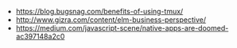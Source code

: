 - https://blog.bugsnag.com/benefits-of-using-tmux/
- http://www.gizra.com/content/elm-business-perspective/
- https://medium.com/javascript-scene/native-apps-are-doomed-ac397148a2c0
